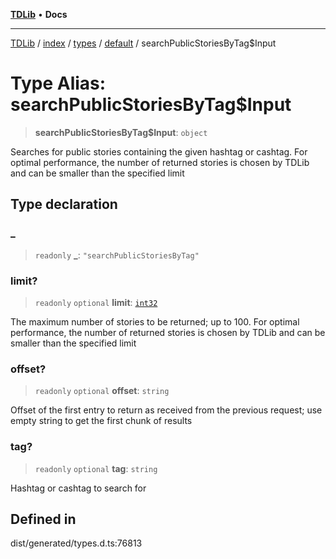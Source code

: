 [**TDLib**](../../../../../../README.md) • **Docs**

***

[TDLib](../../../../../../modules.md) / [index](../../../../../README.md) / [types](../../../README.md) / [default](../README.md) / searchPublicStoriesByTag$Input

# Type Alias: searchPublicStoriesByTag$Input

> **searchPublicStoriesByTag$Input**: `object`

Searches for public stories containing the given hashtag or cashtag. For optimal performance, the number of returned stories is chosen by TDLib and can be smaller than the specified limit

## Type declaration

### \_

> `readonly` **\_**: `"searchPublicStoriesByTag"`

### limit?

> `readonly` `optional` **limit**: [`int32`](int32-1.md)

The maximum number of stories to be returned; up to 100. For optimal performance, the number of returned stories is chosen by TDLib and can be smaller than the specified limit

### offset?

> `readonly` `optional` **offset**: `string`

Offset of the first entry to return as received from the previous request; use empty string to get the first chunk of results

### tag?

> `readonly` `optional` **tag**: `string`

Hashtag or cashtag to search for

## Defined in

dist/generated/types.d.ts:76813
